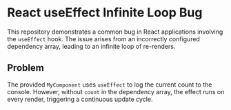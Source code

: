 # React useEffect Infinite Loop Bug
This repository demonstrates a common bug in React applications involving the `useEffect` hook.  The issue arises from an incorrectly configured dependency array, leading to an infinite loop of re-renders.

## Problem
The provided `MyComponent` uses `useEffect` to log the current count to the console.  However, without `count` in the dependency array, the effect runs on every render, triggering a continuous update cycle.